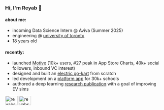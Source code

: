 ### Hi, I'm Reyab 👋

#### about me:

- incoming Data Science Intern @ Aviva (Summer 2025)
- engineering @ [university of toronto](https://www.utoronto.ca/)
- 18 years old

#### recently:

- launched [Motive](https://themotiveapp.ca/) (10k+ users, #27 peak in App Store Charts, 40k+ social followers, inbound VC interest)
- designed and built an [electric go-kart](https://reyabsaluja0.wixsite.com/my-site) from scratch
- led development on a [platform app](https://promplanner.app/) for 30k+ schools
- authored a deep learning [research publication](#) with a goal of improving EV sims


<p align="left">
<a href="https://twitter.com/reyabsaluja" target="blank"><img align="center" src="https://raw.githubusercontent.com/rahuldkjain/github-profile-readme-generator/master/src/images/icons/Social/twitter.svg" alt="reyabsaluja" height="30" width="40" /></a>
<a href="https://linkedin.com/in/reyabsaluja" target="blank"><img align="center" src="https://raw.githubusercontent.com/rahuldkjain/github-profile-readme-generator/master/src/images/icons/Social/linked-in-alt.svg" alt="reyabsaluja" height="30" width="40" /></a>
</p>
